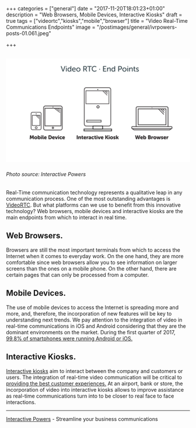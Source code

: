 +++
categories = ["general"]
date = "2017-11-20T18:01:23+01:00"
description = "Web Browsers, Mobile Devices, Interactive Kiosks"
draft = true
tags = ["videortc","kiosks","mobile","browser"]
title = "Video Real-Time Communications Endpoints"
image = "/postimages/general/ivrpowers-posts-01.061.jpeg"

+++

![endpoints](/postimages/general/ivrpowers-posts-01.061.jpeg)
---------
###### Photo source: Interactive Powers


Real-Time communication technology represents a qualitative leap in any communication process. One of the most outstanding advantages is [VideoRTC](http://videortc.ivrpowers.com/ ). But what platforms can we use to benefit from this innovative technology? Web browsers, mobile devices and interactive kiosks are the main endpoints from which to interact in real time.

 
## Web Browsers.
 
Browsers are still the most important terminals from which to access the Internet when it comes to everyday work. On the one hand, they are more comfortable since web browsers allow you to see information on larger screens than the ones on a mobile phone. On the other hand, there are certain pages that can only be processed from a computer.
 
 
## Mobile Devices.
 
The use of mobile devices to access the Internet is spreading more and more, and, therefore, the incorporation of new features will be key to understanding next trends. We pay attention to the integration of video in real-time communications in iOS and Android considering that they are the dominant environments on the market. During the first quarter of 2017, [99,8% of smartphones were running Android or iOS.](https://www.gartner.com/newsroom/id/3725117)
 
 
## Interactive Kiosks.
 
[Interactive kiosks](http://blog.ivrpowers.com/post/technologies/what-is-kiosk/) aim to interact between the company and customers or users. The integration of real-time video communication will be critical to [providing the best customer experiences.](http://blog.ivrpowers.com/post/customerengagement/key-benefits-kiosk/) At an airport, bank or store, the incorporation of video into interactive kiosks allows to improve assistance as real-time communications turn into to be closer to real face to face interactions.


---
[Interactive Powers](http://www.ivrpowers.com/ ) - Streamline your business communications



